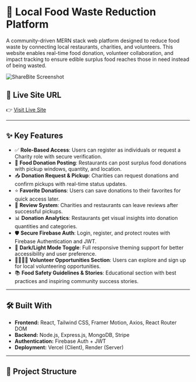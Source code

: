 # 🌱 Local Food Waste Reduction Platform
 
A community-driven MERN stack web platform designed to reduce food waste by connecting local restaurants, charities, and volunteers. This website enables real-time food donation, volunteer collaboration, and impact tracking to ensure edible surplus food reaches those in need instead of being wasted.

![ShareBite Screenshot](https://i.ibb.co.com/MDZDgh02/Screenshot-3.png)

## 🔗 Live Site URL

👉 [Visit Live Site](https://final-project-1d8f4.web.app/)

---

## ✨ Key Features

- ✅ **Role-Based Access**: Users can register as individuals or request a Charity role with secure verification.
- 🍱 **Food Donation Posting**: Restaurants can post surplus food donations with pickup windows, quantity, and location.
- 📥 **Donation Request & Pickup**: Charities can request donations and confirm pickups with real-time status updates.
- ⭐ **Favorite Donations**: Users can save donations to their favorites for quick access later.
- 💬 **Review System**: Charities and restaurants can leave reviews after successful pickups.
- 📊 **Donation Analytics**: Restaurants get visual insights into donation quantities and categories.
- 🛡️ **Secure Firebase Auth**: Login, register, and protect routes with Firebase Authentication and JWT.
- 🎨 **Dark/Light Mode Toggle**: Full responsive theming support for better accessibility and user preference.
- 👨‍👩‍👧‍👦 **Volunteer Opportunities Section**: Users can explore and sign up for local volunteering opportunities.
- 📚 **Food Safety Guidelines & Stories**: Educational section with best practices and inspiring community success stories.

---

## 🛠️ Built With

- **Frontend:** React, Tailwind CSS, Framer Motion, Axios, React Router DOM
- **Backend:** Node.js, Express.js, MongoDB, Stripe
- **Authentication:** Firebase Auth + JWT
- **Deployment:** Vercel (Client), Render (Server)

---

## 📁 Project Structure
